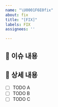 ```yaml
---
name: "\U0001F6E0️fix"
about: fix
title: "[FIX]"
labels: FIX
assignees: ''

---
```


## 📄 이슈 내용

<!--- 기능에 대한 요약 설명을 작성해 주세요. -->

## 📝 상세 내용
- [ ] TODO A
- [ ] TODO B
- [ ] TODO C
